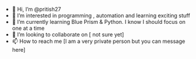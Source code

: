 - 👋 Hi, I’m @pritish27
- 👀 I’m interested in programming , automation and learning exciting stuff
- 🌱 I’m currently learning Blue Prism & Python. I know I should focus on one at a time
- 💞️ I’m looking to collaborate on [ not sure yet]
- 📫 How to reach me [I am a very private person but you can message here]

<!---
pritish27/pritish27 is a ✨ special ✨ repository because its `README.md` (this file) appears on your GitHub profile.
You can click the Preview link to take a look at your changes.
--->
